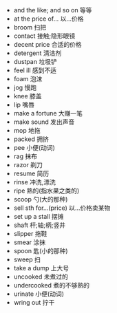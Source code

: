 * and the like; and so on 等等
* at the price of... 以...价格
* broom 扫把
* contact 接触;隐形眼镜
* decent price 合适的价格
* detergent 清洁剂
* dustpan 垃圾铲
* feel ill 感到不适
* foam 泡沫
* jog 慢跑
* knee 膝盖
* lip 嘴唇
* make a fortune 大赚一笔
* make sound 发出声音
* mop 地拖
* packed 拥挤
* pee 小便(动词)
* rag 抹布
* razor 剃刀
* resume 简历
* rinse 冲洗,漂洗
* ripe 熟的(指水果之类的)
* scoop 勺(大的那种)
* sell sth for...(price) 以...价格卖某物
* set up a stall 摆摊
* shaft 杆;轴;柄;竖井
* slipper 拖鞋
* smear 涂抹
* spoon 匙(小的那种)
* sweep 扫
* take a dump 上大号
* uncooked 未煮过的
* undercooked 煮的不够熟的
* urinate 小便(动词)
* wring out 拧干